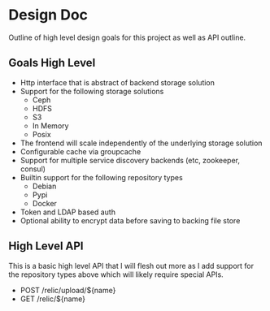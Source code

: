 Design Doc
==========

Outline of high level design goals for this project as well as API outline.

## Goals High Level

 * Http interface that is abstract of backend storage solution
 * Support for the following storage solutions
   * Ceph
   * HDFS
   * S3
   * In Memory
   * Posix
 * The frontend will scale independently of the underlying storage solution
 * Configurable cache via groupcache
 * Support for multiple service discovery backends (etc, zookeeper, consul)
 * Builtin support for the following repository types
   * Debian
   * Pypi
   * Docker
 * Token and LDAP based auth
 * Optional ability to encrypt data before saving to backing file store

## High Level API

This is a basic high level API that I will flesh out more as I add support for
the repository types above which will likely require special APIs.

 * POST /relic/upload/${name}
 * GET /relic/${name}
